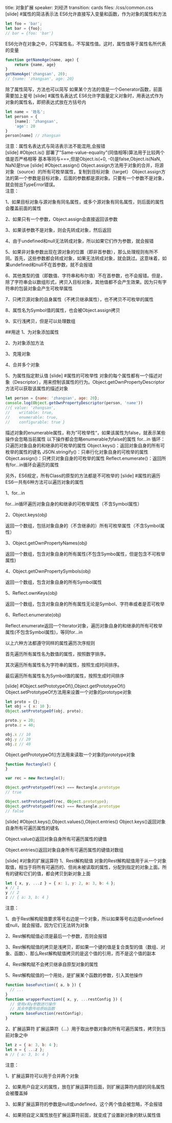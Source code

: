 title: 对象扩展
speaker: 刘经济
transition: cards
files: /css/common.css
[slide]
#属性的简洁表示法
ES6允许直接写入变量和函数，作为对象的属性和方法
```javascript
let foo = 'bar';
let bar = {foo};
// bar = {foo: 'bar'}
```
ES6允许在对象之中，只写属性名，不写属性值。这时，属性值等于属性名所代表的变量
```javascript
function getNameAge(name, age) {
	return {name, age}
}
getNameAge('zhangsan', 20);
// {name: 'zhangsan', age: 20}
```
除了属性简写，方法也可以简写
如果某个方法的值是一个Generator函数，前面需要加上星号
[slide]
#属性名表达式
ES6允许字面量定义对象时，用表达式作为对象的属性名，即把表达式放在方括号内
```javascript
let name = '姓名';
let person = {
	[name]: 'zhangsan',
	'age': 20
}
person[name] // zhangsan
```
<section class="annotation">
注意：属性名表达式与简洁表示法不能混用,会报错
</section>
[slide]
#Object.is()
部署了"Same-value-equality"(同值相等)算法用于比较两个值是否严格相等
基本等同与===,但是Object.is(+0, -0)是false,Object.is(NaN, NaN)是true
[slide]
#Object.assign()
Object.assign方法用于对象的合并，将源对象（source）的所有可枚举属性，复制到目标对象（target）
Object.assign方法的第一个参数是目标对象，后面的参数都是源对象。只要有一个参数不是对象，就会抛出TypeError错误。
<section class="annotation">
注意：
<p>1、如果目标对象与源对象有同名属性，或多个源对象有同名属性，则后面的属性会覆盖前面的属性</p>
<p>2、如果只有一个参数，Object.assign会直接返回该参数</p>
<p>3、如果该参数不是对象，则会先转成对象，然后返回</p>
<p>4、由于undefined和null无法转成对象，所以如果它们作为参数，就会报错</p>
<p>5、如果非对象参数出现在源对象的位置（即非首参数），那么处理规则有所不同。首先，这些参数都会转成对象，如果无法转成对象，就会跳过。这意味着，如果undefined和null不在首参数，就不会报错</p>
<p>6、其他类型的值（即数值、字符串和布尔值）不在首参数，也不会报错。但是，除了字符串会以数组形式，拷贝入目标对象，其他值都不会产生效果。因为只有字符串的包装对象会产生可枚举属性</p>
<p>7、只拷贝源对象的自身属性（不拷贝继承属性），也不拷贝不可枚举的属性</p>
<p>8、属性名为Symbol值的属性，也会被Object.assign拷贝</p>
<p>9、实行浅拷贝，但是可以处理数组</p>
</section>
##用途
1、为对象添加属性

2、为对象添加方法

3、克隆对象

4、合并多个对象

5、为属性指定默认值
[slide]
#属性的可枚举性
对象的每个属性都有一个描述对象（Descriptor），用来控制该属性的行为。Object.getOwnPropertyDescriptor方法可以获取该属性的描述对象
```javascript
let person = {name: 'zhangsan', age: 20};
console.log(Object.getOwnPropertyDescriptor(person, 'name'))
//{ value: 'zhangsan',
//    writable: true,
//    enumerable: true,
//    configurable: true }
```
描述对象的enumerable属性，称为”可枚举性“，如果该属性为false，就表示某些操作会忽略当前属性
以下操作都会忽略enumerable为false的属性
for...in 循环：只遍历对象自身的和继承的可枚举的属性
Object.keys()：返回对象自身的所有可枚举的属性的键名
JSON.stringify()：只串行化对象自身的可枚举的属性
Object.assign()：只拷贝对象自身的可枚举的属性
Reflect.enumerate()：返回所有for...in循环会遍历的属性

另外，ES6规定，所有Class的原型的方法都是不可枚举的
[slide]
#属性的遍历
ES6一共有6种方法可以遍历对象的属性

1、for...in

for...in循环遍历对象自身的和继承的可枚举属性（不含Symbol属性）

2、Object.keys(obj)

返回一个数组，包括对象自身的（不含继承的）所有可枚举属性（不含Symbol属性）

3、Object.getOwnPropertyNames(obj)

返回一个数组，包含对象自身的所有属性(不包含Symbo属性，但是包含不可枚举属性)

4、Object.getOwnPropertySymbols(obj)

返回一个数组，包含对象自身的所有Symbol属性

5、Reflect.ownKeys(obj)

返回一个数组，包含对象自身的所有属性无论是Symbol、字符串或者是否可枚举

6、Reflect.enumerate(obj)

Reflect.enumerate返回一个Iterator对象，遍历对象自身的和继承的所有可枚举属性(不包含Symbol属性)，等同for...in

以上六种方法都遵守同样的属性遍历次序规则

首先遍历所有属性名为数值的属性，按照数字排序。

其次遍历所有属性名为字符串的属性，按照生成时间排序。

最后遍历所有属性名为Symbol值的属性，按照生成时间排序

[slide]
#Object.setPrototypeOf(),Object.getPrototypeOf()
Object.setPrototypeOf方法用来设置一个对象的prototype对象
```javascript
let proto = {};
let obj = { x: 10 };
Object.setPrototypeOf(obj, proto);

proto.y = 20;
proto.z = 40;

obj.x // 10
obj.y // 20
obj.z // 40
```
Object.getPrototypeOf()方法用来读取一个对象的prototype对象
```javascript
function Rectangle() {
}

var rec = new Rectangle();

Object.getPrototypeOf(rec) === Rectangle.prototype
// true

Object.setPrototypeOf(rec, Object.prototype);
Object.getPrototypeOf(rec) === Rectangle.prototype
// false
```
[slide]
#Object.keys(),Object.values(),Object.entries()
Object.keys()返回对象自身所有可遍历属性的键名

Object.value()返回对象自身所有可遍历属性的键值

Object.entries()返回对象自身所有可遍历属性的键值对数组

[slide]
#对象的扩展运算符
1、Rest解构赋值
对象的Rest解构赋值用于从一个对象取值，相当于将所有可遍历的、但尚未被读取的属性，分配到指定的对象上面。所有的键和它们的值，都会拷贝到新对象上面
```javascript
let { x, y, ...z } = { x: 1, y: 2, a: 3, b: 4 };
x // 1
y // 2
z // { a: 3, b: 4 }
```
<section class="annotation">
注意：
<p>1、由于Rest解构赋值要求等号右边是一个对象，所以如果等号右边是undefined或null，就会报错，因为它们无法转为对象</p>
<p>2、Rest解构赋值必须是最后一个参数，否则会报错</p>
<p>3、Rest解构赋值的拷贝是浅拷贝，即如果一个键的值是复合类型的值（数组、对象、函数）、那么Rest解构赋值拷贝的是这个值的引用，而不是这个值的副本</p>
<p>4、Rest解构赋不会拷贝继承自原型对象的属性</p>
<p>5、Rest解构赋值的一个用处，是扩展某个函数的参数，引入其他操作</p>
</section>

```javascript
function baseFunction({ a, b }) {
  // ...
}
function wrapperFunction({ x, y, ...restConfig }) {
  // 使用x和y参数进行操作
  // 其余参数传给原始函数
  return baseFunction(restConfig);
}
```
2、扩展运算符
扩展运算符（...）用于取出参数对象的所有可遍历属性，拷贝到当前对象之中
```javascript
let z = { a: 3, b: 4 };
let n = { ...z };
n // { a: 3, b: 4 }
```
<section class="annotation">
注意：
<p>1、扩展运算符可以用于合并两个对象</p>
<p>2、如果用户自定义的属性，放在扩展运算符后面，则扩展运算符内部的同名属性会被覆盖掉</p>
<p>3、如果扩展运算符的参数是null或undefined，这个两个值会被忽略，不会报错</p>
<p>4、如果把自定义属性放在扩展运算符前面，就变成了设置新对象的默认属性值</p>
</section>